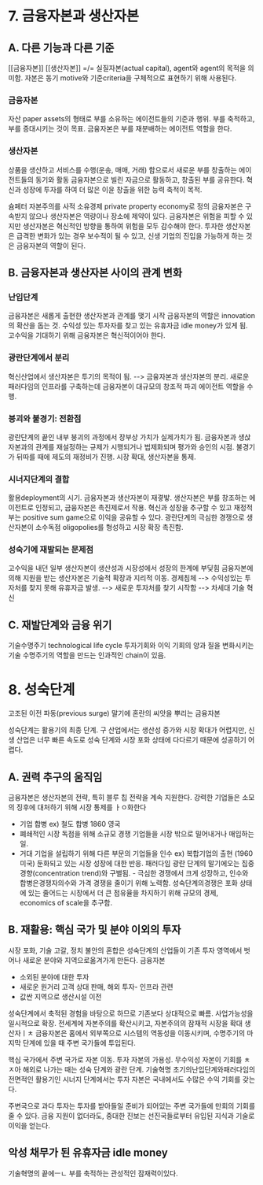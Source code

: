# 7. 금융자본과 생산자본
## A. 다른 기능과 다른 기준
[[금융자본]] [[생산자본]] =/= 실질자본(actual capital), agent와 agent의 목적을 의미함. 
자본은 동기 motive와 기준criteria을 구체적으로 표현하기 위해 사용된다.

### 금융자본
자산 paper assets의 형태로 부를 소유하는 에이전트들의 기준과 행위. 
부를 축적하고, 부를 증대시키는 것이 목표. 
금융자본은 부를 재분배하는 에이전트 역할을 한다. 

### 생산자본
상품을 생산하고 서비스를 수행(운송, 매매, 거래) 함으로서 새로운 부를 창출하는 에이전트들의 동기와 활동
금융자본으로 빌린 자금으로 활동하고, 창출된 부를 공유한다. 
혁신과 성장에 투자를 하여 더 많은 이윤 창출을 위한 능력 축적이 목적. 

슘페터
자본주의를 사적 소유경제 private property economy로 정의
금융자본은 구속받지 않으나 생산자본은 역량이나 장소에 제약이 있다. 금융자본은 위험을 피할 수 있지만 생산자본은 혁신적인 방향을 통하여 위험을 모두 감수해야 한다. 투자한 생산자본은 급격한 변화가 있는 경우 보수적이 될 수 있고, 신생 기업의 진입을 가능하게 하는 것은 금융자본의 역할이 된다. 

## B. 금융자본과 생산자본 사이의 관계 변화 
### 난입단계 
금융자본은 새롭게 출현한 생산자본과 관계를 맺기 시작
금융자본의 역할은 innovation의 확산을 돕는 것. 수익성 있는 투자자를 찾고 있는 유휴자금 idle money가 있게 됨. 
고수익을 기대하기 위해 금융자본은 혁신적이어야 한다. 

### 광란단계에서 분리
혁신산업에서 생산자본은 투기의 목적이 됨. --> 금융자본과 생산자본의 분리. 
새로운 패러다임의 인프라를 구축하는데 금융자본이 대규모의 창조적 파괴 에이전트 역할을 수행. 

### 붕괴와 불경기: 전환점
광란단계의 끝인 내부 붕괴의 과정에서 장부상 가치가 실제가치가 됨. 
금융자본과 생삱자본과의 관계를 재설정하는 규제가 시행되거나 법제화되며 평가와 승인의 시점. 
불경기가 뒤따를 때에 제도의 재정비가 진행. 
시장 확대, 생산자본을 통제. 

### 시너지단계의 결합
활용deployment의 시기. 금융자본과 생산자본이 재곃밯. 
생산자본은 부를 창조하는 에이전트로 인정되고, 금융자본은 촉진제로서 작용. 
혁신과 성장을 추구할 수 있고 재정적 부는 positive sum game으로 이익을 공유할 수 있다. 
광란단계의 극심한 경쟁으로 생산자본이 소수독점 oligopolies를 형성하고 시장 확장 촉진함. 

### 성숙기에 재발되는 문제점
고수익을 내던 일부 생산자본이 생산성과 시장성에서 성장의 한계에 부딪힘
금융자본에 의해 지원을 받는 생산자본은 기술적 확장과 지리적 이동. 
경제침체 --> 수익성있는 투자처를 찾지 못해 유휴자금 발생. --> 새로운 투자처를 찾기 시작함 --> 차세대 기술 혁신 

## C. 재발단계와 금융 위기
기술수명주기 technological life cycle
투자기회와 이익 기회의 양과 질을 변화시키는 기술 수명주기의 역할을 만드는 인과적인 chain이 있음. 

# 8. 성숙단계
고조된 이전 파동(previous surge) 말기에 혼란의 씨앗을 뿌리는 금융자본

성숙단계는 활용기의 최종 단계. 구 산업에서는 생산성 증가와 시장 확대가 어렵지만, 신생 산업은 너무 빠른 속도로 성숙 단계와 시장 포화 상태에 다다르기 때문에 성공하기 어렵다. 
## A. 권력 추구의 움직임
금융자본은 생산자본의 전략, 특히 블루 칩 전략을 계속 지원한다. 
강력한 기업들은 소모의 징후에 대처하기 위해 시장 통제를 ㅏㅇ화한다
- 기업 합병 ex) 철도 합병 1860 영국
- 폐쇄적인 시장 독점을 위해 소규모 경쟁 기업들을 시장 밖으로 밀어내거나 매입하는 일. 
- 거대 기업을 설립하기 위해 다른 부문의 기업들을 인수 ex) 복합기업의 출현 (1960 미국)
둔화되고 있는 시장 성장에 대한 반응. 
패러다임 광란 단계의 말기에오는 집중 경향(concentration trend)와 구별됨. - 극심한 경쟁에서 크게 성장하고, 인수와 합병은경쟁자의수와 가격 경쟁을 줄이기 위해 노력함. 
성숙단계의경쟁은 포화 상태에 있는 줄어드는 시장에서 더 큰 점유율을 차지하기 위해 규모의 경제, economics of scale을 추구함. 

## B. 재활용: 핵심 국가 및 분야 이외의 투자
시장 포화, 기술 고갈, 정치 불안의 혼합은 성숙단계의 산업들이 기존 투자 영역에서 벗어나 새로운 분야와 지역으로옮겨가게 만든다. 
금융자본
- 소외된 분야에 대한 투자
- 새로운 원거리 고객 상대 판매, 해외 투자- 인프라 관련
- 값싼 지역으로 생산시설 이전

성숙단계에서 축적된 경험을 바탕으로 하므로 기존보다 상대적으로 빠름.
사업가능성을 일시적으로 확장. 
전세계에 자본주의를 확산시키고, 자본주의의 잠재적 시장을 확대 
생산자ㅣㅊ 금융자본은 홈에서 외부쪽으로 시스템의 역동성을 이동시키며, 수명주기의 마지막 단계에 있을 때 주변 국가들에 투입된다. 

핵심 국가에서 주변 국가로 자본 이동. 투자 자본의 가용성. 
무수익성 자본이 기회를 ㅊㅈ아 해외로 나가는 때는 성숙 단계와 광란 단계. 기술혁명 초기의난입단계와패러다임의 전면적인 활용기인 시너지 단계에서는 투자 자본은 국내에서도 수많은 수익 기회를 갖는다. 

주변국으로 과다 투자는 투자를 받아들일 준비가 되어있는 주변 국가들에 만회의 기회를 줄 수 있다. 
금융 지원이 없더라도, 중대한 진보는 선진국들로부터 유입된 지식과 기술로 이익을 얻는다. 

## 악성 채무가 된 유휴자금 idle money
기술혁명의 끝에ㅡㄴ 부를 축적하는 관성적인 잠재력이있다. 
